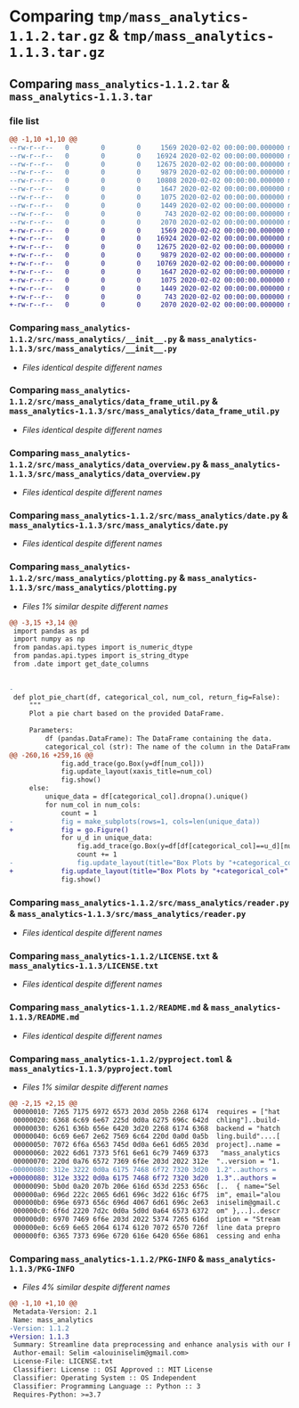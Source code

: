 # Comparing `tmp/mass_analytics-1.1.2.tar.gz` & `tmp/mass_analytics-1.1.3.tar.gz`

## Comparing `mass_analytics-1.1.2.tar` & `mass_analytics-1.1.3.tar`

### file list

```diff
@@ -1,10 +1,10 @@
--rw-r--r--   0        0        0     1569 2020-02-02 00:00:00.000000 mass_analytics-1.1.2/src/mass_analytics/__init__.py
--rw-r--r--   0        0        0    16924 2020-02-02 00:00:00.000000 mass_analytics-1.1.2/src/mass_analytics/data_frame_util.py
--rw-r--r--   0        0        0    12675 2020-02-02 00:00:00.000000 mass_analytics-1.1.2/src/mass_analytics/data_overview.py
--rw-r--r--   0        0        0     9879 2020-02-02 00:00:00.000000 mass_analytics-1.1.2/src/mass_analytics/date.py
--rw-r--r--   0        0        0    10808 2020-02-02 00:00:00.000000 mass_analytics-1.1.2/src/mass_analytics/plotting.py
--rw-r--r--   0        0        0     1647 2020-02-02 00:00:00.000000 mass_analytics-1.1.2/src/mass_analytics/reader.py
--rw-r--r--   0        0        0     1075 2020-02-02 00:00:00.000000 mass_analytics-1.1.2/LICENSE.txt
--rw-r--r--   0        0        0     1449 2020-02-02 00:00:00.000000 mass_analytics-1.1.2/README.md
--rw-r--r--   0        0        0      743 2020-02-02 00:00:00.000000 mass_analytics-1.1.2/pyproject.toml
--rw-r--r--   0        0        0     2070 2020-02-02 00:00:00.000000 mass_analytics-1.1.2/PKG-INFO
+-rw-r--r--   0        0        0     1569 2020-02-02 00:00:00.000000 mass_analytics-1.1.3/src/mass_analytics/__init__.py
+-rw-r--r--   0        0        0    16924 2020-02-02 00:00:00.000000 mass_analytics-1.1.3/src/mass_analytics/data_frame_util.py
+-rw-r--r--   0        0        0    12675 2020-02-02 00:00:00.000000 mass_analytics-1.1.3/src/mass_analytics/data_overview.py
+-rw-r--r--   0        0        0     9879 2020-02-02 00:00:00.000000 mass_analytics-1.1.3/src/mass_analytics/date.py
+-rw-r--r--   0        0        0    10769 2020-02-02 00:00:00.000000 mass_analytics-1.1.3/src/mass_analytics/plotting.py
+-rw-r--r--   0        0        0     1647 2020-02-02 00:00:00.000000 mass_analytics-1.1.3/src/mass_analytics/reader.py
+-rw-r--r--   0        0        0     1075 2020-02-02 00:00:00.000000 mass_analytics-1.1.3/LICENSE.txt
+-rw-r--r--   0        0        0     1449 2020-02-02 00:00:00.000000 mass_analytics-1.1.3/README.md
+-rw-r--r--   0        0        0      743 2020-02-02 00:00:00.000000 mass_analytics-1.1.3/pyproject.toml
+-rw-r--r--   0        0        0     2070 2020-02-02 00:00:00.000000 mass_analytics-1.1.3/PKG-INFO
```

### Comparing `mass_analytics-1.1.2/src/mass_analytics/__init__.py` & `mass_analytics-1.1.3/src/mass_analytics/__init__.py`

 * *Files identical despite different names*

### Comparing `mass_analytics-1.1.2/src/mass_analytics/data_frame_util.py` & `mass_analytics-1.1.3/src/mass_analytics/data_frame_util.py`

 * *Files identical despite different names*

### Comparing `mass_analytics-1.1.2/src/mass_analytics/data_overview.py` & `mass_analytics-1.1.3/src/mass_analytics/data_overview.py`

 * *Files identical despite different names*

### Comparing `mass_analytics-1.1.2/src/mass_analytics/date.py` & `mass_analytics-1.1.3/src/mass_analytics/date.py`

 * *Files identical despite different names*

### Comparing `mass_analytics-1.1.2/src/mass_analytics/plotting.py` & `mass_analytics-1.1.3/src/mass_analytics/plotting.py`

 * *Files 1% similar despite different names*

```diff
@@ -3,15 +3,14 @@
 import pandas as pd
 import numpy as np
 from pandas.api.types import is_numeric_dtype
 from pandas.api.types import is_string_dtype
 from .date import get_date_columns
 
 
-
 def plot_pie_chart(df, categorical_col, num_col, return_fig=False):
     """
     Plot a pie chart based on the provided DataFrame.
 
     Parameters:
         df (pandas.DataFrame): The DataFrame containing the data.
         categorical_col (str): The name of the column in the DataFrame that represents the categorical variable.
@@ -260,16 +259,16 @@
             fig.add_trace(go.Box(y=df[num_col]))
             fig.update_layout(xaxis_title=num_col)
             fig.show()
     else:
         unique_data = df[categorical_col].dropna().unique()
         for num_col in num_cols:
             count = 1
-            fig = make_subplots(rows=1, cols=len(unique_data))
+            fig = go.Figure()
             for u_d in unique_data:
                 fig.add_trace(go.Box(y=df[df[categorical_col]==u_d][num_col], name=u_d))
                 count += 1
-                fig.update_layout(title="Box Plots by "+categorical_col+" ("+num_col+")")
+            fig.update_layout(title="Box Plots by "+categorical_col+" ("+num_col+")")
             fig.show()
```

### Comparing `mass_analytics-1.1.2/src/mass_analytics/reader.py` & `mass_analytics-1.1.3/src/mass_analytics/reader.py`

 * *Files identical despite different names*

### Comparing `mass_analytics-1.1.2/LICENSE.txt` & `mass_analytics-1.1.3/LICENSE.txt`

 * *Files identical despite different names*

### Comparing `mass_analytics-1.1.2/README.md` & `mass_analytics-1.1.3/README.md`

 * *Files identical despite different names*

### Comparing `mass_analytics-1.1.2/pyproject.toml` & `mass_analytics-1.1.3/pyproject.toml`

 * *Files 1% similar despite different names*

```diff
@@ -2,15 +2,15 @@
 00000010: 7265 7175 6972 6573 203d 205b 2268 6174  requires = ["hat
 00000020: 6368 6c69 6e67 225d 0d0a 6275 696c 642d  chling"]..build-
 00000030: 6261 636b 656e 6420 3d20 2268 6174 6368  backend = "hatch
 00000040: 6c69 6e67 2e62 7569 6c64 220d 0a0d 0a5b  ling.build"....[
 00000050: 7072 6f6a 6563 745d 0d0a 6e61 6d65 203d  project]..name =
 00000060: 2022 6d61 7373 5f61 6e61 6c79 7469 6373   "mass_analytics
 00000070: 220d 0a76 6572 7369 6f6e 203d 2022 312e  "..version = "1.
-00000080: 312e 3222 0d0a 6175 7468 6f72 7320 3d20  1.2"..authors = 
+00000080: 312e 3322 0d0a 6175 7468 6f72 7320 3d20  1.3"..authors = 
 00000090: 5b0d 0a20 207b 206e 616d 653d 2253 656c  [..  { name="Sel
 000000a0: 696d 222c 2065 6d61 696c 3d22 616c 6f75  im", email="alou
 000000b0: 696e 6973 656c 696d 4067 6d61 696c 2e63  iniselim@gmail.c
 000000c0: 6f6d 2220 7d2c 0d0a 5d0d 0a64 6573 6372  om" },..]..descr
 000000d0: 6970 7469 6f6e 203d 2022 5374 7265 616d  iption = "Stream
 000000e0: 6c69 6e65 2064 6174 6120 7072 6570 726f  line data prepro
 000000f0: 6365 7373 696e 6720 616e 6420 656e 6861  cessing and enha
```

### Comparing `mass_analytics-1.1.2/PKG-INFO` & `mass_analytics-1.1.3/PKG-INFO`

 * *Files 4% similar despite different names*

```diff
@@ -1,10 +1,10 @@
 Metadata-Version: 2.1
 Name: mass_analytics
-Version: 1.1.2
+Version: 1.1.3
 Summary: Streamline data preprocessing and enhance analysis with our Powerful Data Preparation Package.
 Author-email: Selim <alouiniselim@gmail.com>
 License-File: LICENSE.txt
 Classifier: License :: OSI Approved :: MIT License
 Classifier: Operating System :: OS Independent
 Classifier: Programming Language :: Python :: 3
 Requires-Python: >=3.7
```

